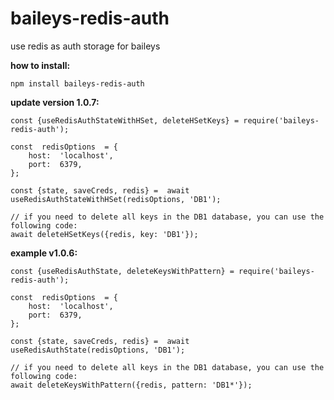 # baileys-redis-auth

use redis as auth storage for baileys

**how to install:**

    npm install baileys-redis-auth

**update version 1.0.7:**

    const {useRedisAuthStateWithHSet, deleteHSetKeys} = require('baileys-redis-auth');

    const  redisOptions  = {
    	host:  'localhost',
    	port:  6379,
    };

    const {state, saveCreds, redis} =  await  useRedisAuthStateWithHSet(redisOptions, 'DB1');

    // if you need to delete all keys in the DB1 database, you can use the following code:
    await deleteHSetKeys({redis, key: 'DB1'});

    
**example v1.0.6:**

    const {useRedisAuthState, deleteKeysWithPattern} = require('baileys-redis-auth');

    const  redisOptions  = {
    	host:  'localhost',
    	port:  6379,
    };

    const {state, saveCreds, redis} =  await  useRedisAuthState(redisOptions, 'DB1');

    // if you need to delete all keys in the DB1 database, you can use the following code:
    await deleteKeysWithPattern({redis, pattern: 'DB1*'});

